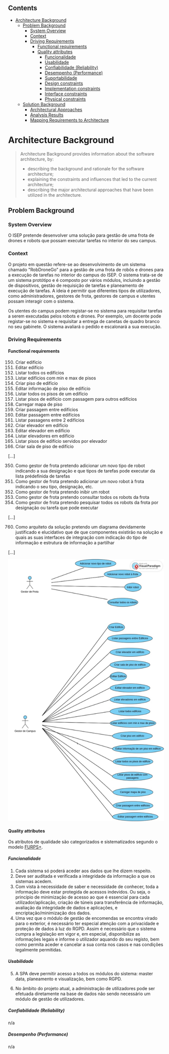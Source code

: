 ## Contents
- [Architecture Background](#architecture-background)
	- [Problem Background](#problem-background)
		- [System Overview](#system-overview)
		- [Context](#context)
		- [Driving Requirements](#driving-requirements)
			- [Functional requirements](#functional-requirements)
			- [Quality attributes](#quality-attributes)
				- [Funcionalidade](#funcionalidade)
				- [Usabilidade](#usabilidade)
				- [Confiabilidade (Reliability)](#confiabilidade-reliability)
				- [Desempenho (Performance)](#desempenho-performance)
				- [Suportabilidade](#suportabilidade)
				- [Design constraints](#design-constraints)
				- [Implementation constraints](#implementation-constraints)
				- [Interface constraints](#interface-constraints)
				- [Physical constraints](#physical-constraints)
	- [Solution Background](#solution-background)
		- [Architectural Approaches](#architectural-approaches)
		- [Analysis Results](#analysis-results)
		- [Mapping Requirements to Architecture](#mapping-requirements-to-architecture)

# Architecture Background
>Architecture Background provides information about the software architecture, by:
>- describing the background and rationale for the software architecture;
>- explaining the constraints and influences that led to the current architecture;
>- describing the major architectural approaches that have been utilized in the architecture.



## Problem Background
### System Overview
O ISEP pretende desenvolver uma solução para gestão de uma frota de drones e robots que possam executar tarefas no interior do seu campus.


### Context
O projeto em questão refere-se ao desenvolvimento de um sistema chamado "RobDroneGo" para a gestão de uma frota de robôs e drones para a execução de tarefas no interior do campus do ISEP.
O sistema trata-se de um sistema protótipo e é composto por vários módulos, incluindo a gestão de dispositivos, gestão de requisição de tarefas e planeamento de execução de tarefas.
A ideia é permitir que diferentes tipos de utilizadores, como administradores, gestores de frota, gestores de campus e utentes possam interagir com o sistema.

Os utentes do campus podem registar-se no sistema para requisitar tarefas a serem executadas pelos robots e drones.
Por exemplo, um docente pode registar-se no sistema e requisitar a entrega de canetas de quadro branco no seu gabinete.
O sistema avaliará o pedido e escalonará a sua execução.

### Driving Requirements
#### Functional requirements
150. Criar edificio
160. Editar edifício
170. Listar todos os edifícios
180. Listar edifícios com min e max de pisos
190. Criar piso de edifício
200. Editar informação de piso de edifício
210. Listar todos os pisos de um edifício
220. Listar pisos de edifício com passagem para outros edifícios
230. Carregar mapa de piso
240. Criar passagem entre edifícios
250. Editar passagem entre edifícios
260. Listar passagens entre 2 edifícios
270. Criar elevador em edifício
280. Editar elevador em edifício
290. Listar elevadores em edifício
300. Listar pisos de edifício servidos por elevador
310. Criar sala de piso de edifício

[...]

350. Como gestor de frota pretendo adicionar um novo tipo de robot indicando a sua designação e que tipos de tarefas pode executar da lista prédefinida de tarefas
360. Como gestor de frota pretendo adicionar um novo robot à frota indicando o seu tipo, designação, etc.
370. Como gestor de frota pretendo inibir um robot
380. Como gestor de frota pretendo consultar todos os robots da frota
390. Como gestor de frota pretendo pesquisar todos os robots da frota por designação ou tarefa que pode executar

[...]

760. Como arquiteto da solução pretendo um diagrama devidamente justificado e elucidativo que de que componentes existirão na solução e quais as suas interfaces de integração com indicação do tipo de informação e estrutura de informação a partilhar

[...]

![Modelo de Casos de Uso](diagramas/nivel1/VistaCenarios.jpg)

#### Quality attributes
Os atributos de qualidade são categorizados e sistematizados segundo o modelo [FURPS+](https://pt.wikipedia.org/wiki/FURPS).

##### Funcionalidade
1. Cada sistema só poderá aceder aos dados que lhe dizem respeito.
2. Deve ser auditada e verificada a integridade da informação a que os sistemas acedem.
3. Com vista à necessidade de saber e necessidade de conhecer, toda a informação deve estar protegida de acessos indevidos. Ou seja, o princípio de minimização de acesso ao que é essencial para cada utilizador/aplicação, criação de túneis para transferência de informação, avaliação da integridade de dados e aplicações, e encriptação/minimização dos dados.
4. Uma vez que o módulo de gestão de encomendas se encontra virado para o exterior, é necessário ter especial atenção com a privacidade e proteção de dados à luz do RGPD. Assim é necessário que o sistema cumpra a legislação em vigor e, em especial, disponibilize as informações legais e informe o utilizador aquando do seu registo, bem como permita aceder e cancelar a sua conta nos casos e nas condições legalmente permitidas.

##### Usabilidade
5. A SPA deve permitir acesso a todos os módulos do sistema: master data, planeamento e visualização, bem como RGPD.

6.  No âmbito do projeto atual, a administração de utilizadores pode ser efetuada diretamente na base de dados não sendo necessário um módulo de gestão de utilizadores.

##### Confiabilidade (Reliability)
n/a

##### Desempenho (Performance)
n/a
<!--
##### Suportabilidade
7. Embora não esteja no âmbito atual do projeto, deve ser levado em conta na arquitetura da solução, a extensão futura para aplicações móveis.

##### Design constraints
8. O sistema deve ser composto por uma aplicação web do tipo Single Page Application (SPA) que permite aos utilizadores autorizados acederem aos diferentes módulos da aplicação, bem como por um conjunto de serviços que implementem as componentes de regras de negócio necessárias para o funcionamento da aplicação web.

De um modo geral, as principais funcionalidades de cada módulo são as seguintes:

- Módulo de Gestão de Informação – em ambiente web que permita criar, alterar e consultar toda a informação necessária ao bom funcionamento do sistema.

- Planeamento – identificação dos percursos que um robot deve executar para se deslocar de um edifício para outro minimizando determinados critérios,
e planeamento de uma sequência de tarefas requisitadas.

- Visualizador 3D – módulo onde será possível “explorar” o campus navegando de piso em piso, de edifico
em edifício de forma livre ou seguindo de forma automática o percurso determinado pelo módulo de planeamento.

9.  No âmbito do projeto atual, a administração de utilizadores pode ser efetuada diretamente na base de dados não sendo necessário um módulo de gestão de utilizadores.

10.  Embora não esteja no âmbito atual do projeto, deve ser levado em conta na arquitetura da solução, a extensão futura para aplicações móveis.

##### Implementation constraints
11.   Todos os módulos devem fazer parte do código fonte da mesma SPA e serem disponibilizados como um único artefacto.

##### Interface constraints
12.  A SPA deve permitir acesso a todos os módulos do sistema: master data, planeamento e visualização, bem como RGPD. (repetida porque diz respeito a duas categrorias)
13.  O módulo de Planeamento deve consumir dados de rede através da API do master data
14.  O módulo de Planeamento deve consumir dados de viagens através da API do master data
15.  O módulo de Visualização deve consumir dados de rede através da API do master data
16.  O módulo de Visualização deve consumir dados de viagens através da API do master data "viagens"
17.  O módulo de Visualização deve consumir dados de serviços de tripulante através da API do planeamento

[...]

##### Physical constraints
18. Existem dois servidores em load balancing, onde estão instaladas as aplicações, serviços e as bases de dados e que se encarregam do armazenamento da informação.

19. Existem ainda dois servidores em failover que distribuem os endereços a todos os sistemas e se encarregam da autenticação de sistemas e utilizadores (DHCP, DNS (se aplicável) e autenticação de servidores, e eventualmente um servidor Kerberos).
20. Algumas das aplicações devem ser implantadas *on premises* e outras em IaaS e PaaS (*on cloud*). Cf. requisitos específicos das UC por sprint.

## Solution Background
> The sub-parts of this section provide a description of why the architecture is the way that it is, and a convincing argument that the architecture is the right one to satisfy the behavioral and quality attribute goals levied upon it.

### Architectural Approaches
> This section provides a rationale for the major design decisions embodied by the software architecture. It describes any design approaches applied to the software architecture, including the use of architectural styles or design patterns, when the scope of those approaches transcends any single architectural view. The section also provides a rationale for the selection of those approaches. It also describes any significant alternatives that were seriously considered and why they were ultimately rejected. The section describes any relevant COTS issues, including any associated trade studies.

Baseado nos requisitos não funcionais e restrições de design, serão adotadas as seguintes abordagens/padrões/estilos:

- Client-Server, porque cada um dos "módulos" MDR, MDV, Planeamento são aplicações servidoras de outras aplicações clientes (e.g. MDR é servidor de MDV e UI, MDV é servidor de Planeamento e UI, e Planeamento é servidor de UI);
- Web Application, em que o frontend é desempenhado por uma SPA (Single Page Application), e que o backend é desempenhado pelos módulos MDR, MDV e Planeamento;
- SOA, porque os servidores (cf. anterior) deverão disponibilizar API, e particularmemte API para serem usadas na web, disponibilizados serviços para os clientes respetivos. Serão adotados os nível 0, 1 e 2 do [Modelo de Maturidade de Richardson](https://martinfowler.com/articles/richardsonMaturityModel.html) aplicado a REST;
- N-Tier, pois as várias aplicações devem ser implantadas em diferentes máquinas *on premises* e IaaS e PaaS (*on cloud*), de acordo com os requisitos não funcionais;
- Layered architecture, mais especificamente Onion Architecture, por razões académicas.

Outras abordagens/estilos/padrões, como e.g. interligação entre aplicações baseado em mensagens-eventos foram desconsideradas para não violar os requisitos e restrições definidos, mas também por questões académicas.

### Analysis Results
> This section describes the results of any quantitative or qualitative analyses that have been performed that provide evidence that the software architecture is fit for purpose. If an Architecture Tradeoff Analysis Method evaluation has been performed, it is included in the analysis sections of its final report. This section refers to the results of any other relevant trade studies, quantitative modeling, or other analysis results.

Não existem por agora resultados de análise ou avaliação. Estudos qualitativos acerca dos estilos/padrões adotados (nomeadamente Onion em MDR e MDV, mas também Dependency Injection na UI), permitem empiricamente advogar que a manutenibilidade, evolutabilidade e testabilidade do software são elevadas, ao mesmo tempo que permitem atingir as funcionalidades desejadas.

### Mapping Requirements to Architecture
> This section describes the requirements (original or derived) addressed by the software architecture, with a short statement about where in the architecture each requirement is addressed.

TBD
->

